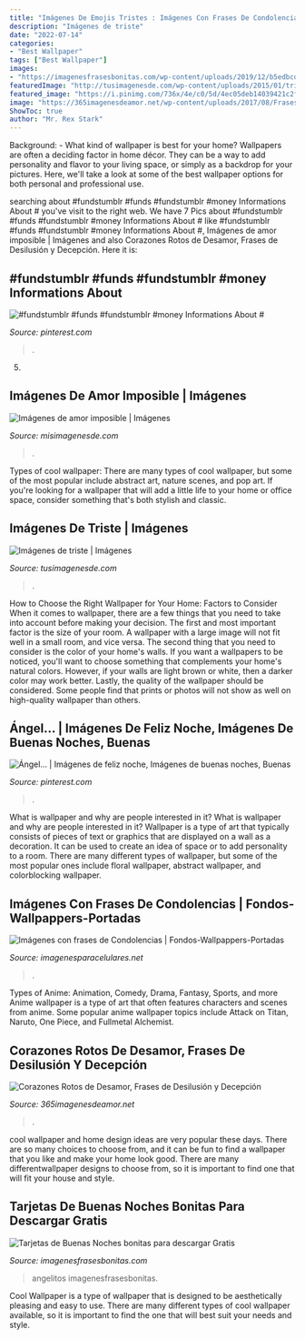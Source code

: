 ```yaml
---
title: "Imágenes De Emojis Tristes : Imágenes Con Frases De Condolencias"
description: "Imágenes de triste"
date: "2022-07-14"
categories:
- "Best Wallpaper"
tags: ["Best Wallpaper"]
images:
- "https://imagenesfrasesbonitas.com/wp-content/uploads/2019/12/b5edbcd128dbe8bd2393a6d37428185b.jpg"
featuredImage: "http://tusimagenesde.com/wp-content/uploads/2015/01/triste-41.jpg"
featured_image: "https://i.pinimg.com/736x/4e/c0/5d/4ec05deb14039421c2fb7d25c192ac34.jpg"
image: "https://365imagenesdeamor.net/wp-content/uploads/2017/08/FrasesDesilusion25.jpg"
ShowToc: true
author: "Mr. Rex Stark"
---
```



Background: - What kind of wallpaper is best for your home?
Wallpapers are often a deciding factor in home décor. They can be a way to add personality and flavor to your living space, or simply as a backdrop for your pictures. Here, we'll take a look at some of the best wallpaper options for both personal and professional use.

	

		
searching about #fundstumblr #funds #fundstumblr #money Informations About # you've visit to the right web. We have 7 Pics about #fundstumblr #funds #fundstumblr #money Informations About # like #fundstumblr #funds #fundstumblr #money Informations About #, Imágenes de amor imposible | Imágenes and also Corazones Rotos de Desamor, Frases de Desilusión y Decepción. Here it is:
		
    
## #fundstumblr #funds #fundstumblr #money Informations About #

<img loading=lazy src="https://i.pinimg.com/736x/4e/c0/5d/4ec05deb14039421c2fb7d25c192ac34.jpg" onerror="this.onerror=null;this.src='https://tse2.mm.bing.net/th?id=OIP.2uKKux0RApaXjvRs4-7UigHaNL&amp;pid=15.1';" alt="#fundstumblr #funds #fundstumblr #money Informations About #">

_Source: pinterest.com_

>. 

	

5.

    
## Imágenes De Amor Imposible | Imágenes

<img loading=lazy src="https://misimagenesde.com/wp-content/uploads/2017/05/amor-imposible-4.jpg" onerror="this.onerror=null;this.src='https://tse1.mm.bing.net/th?id=OIP.ckk5cnVAZMr5Tx-nCDo1HgHaEN&amp;pid=15.1';" alt="Imágenes de amor imposible | Imágenes">

_Source: misimagenesde.com_

>. 

	

Types of cool wallpaper:
There are many types of cool wallpaper, but some of the most popular include abstract art, nature scenes, and pop art. If you're looking for a wallpaper that will add a little life to your home or office space, consider something that's both stylish and classic.

    
## Imágenes De Triste | Imágenes

<img loading=lazy src="http://tusimagenesde.com/wp-content/uploads/2015/01/triste-41.jpg" onerror="this.onerror=null;this.src='https://tse2.mm.bing.net/th?id=OIP.xQAj94foqUG1I92jIvY6IwHaFe&amp;pid=15.1';" alt="Imágenes de triste | Imágenes">

_Source: tusimagenesde.com_

>. 

	

How to Choose the Right Wallpaper for Your Home: Factors to Consider
When it comes to wallpaper, there are a few things that you need to take into account before making your decision. The first and most important factor is the size of your room. A wallpaper with a large image will not fit well in a small room, and vice versa. 
The second thing that you need to consider is the color of your home's walls. If you want a wallpapers to be noticed, you'll want to choose something that complements your home's natural colors. However, if your walls are light brown or white, then a darker color may work better. 
Lastly, the quality of the wallpaper should be considered. Some people find that prints or photos will not show as well on high-quality wallpaper than others.

    
## Ángel... | Imágenes De Feliz Noche, Imágenes De Buenas Noches, Buenas

<img loading=lazy src="https://i.pinimg.com/736x/90/65/20/9065205c9fba8db7c7ca3ab8af360b01.jpg" onerror="this.onerror=null;this.src='https://tse1.mm.bing.net/th?id=OIP.u_O4h8AZ6POzH1dl2VVLEgHaKW&amp;pid=15.1';" alt="Ángel... | Imágenes de feliz noche, Imágenes de buenas noches, Buenas">

_Source: pinterest.com_

>. 

	

What is wallpaper and why are people interested in it?
What is wallpaper and why are people interested in it?
Wallpaper is a type of art that typically consists of pieces of text or graphics that are displayed on a wall as a decoration. It can be used to create an idea of space or to add personality to a room. There are many different types of wallpaper, but some of the most popular ones include floral wallpaper, abstract wallpaper, and colorblocking wallpaper.

    
## Imágenes Con Frases De Condolencias | Fondos-Wallpappers-Portadas

<img loading=lazy src="http://imagenesparacelulares.net/wp-content/uploads/2016/07/frases-de-condolencias-rosa-blanca.jpg" onerror="this.onerror=null;this.src='https://tse4.mm.bing.net/th?id=OIP.kIXUUD32BrNC_3A57K7vVwHaH_&amp;pid=15.1';" alt="Imágenes con frases de Condolencias | Fondos-Wallpappers-Portadas">

_Source: imagenesparacelulares.net_

>. 

	

Types of Anime: Animation, Comedy, Drama, Fantasy, Sports, and more
Anime wallpaper is a type of art that often features characters and scenes from anime. Some popular anime wallpaper topics include Attack on Titan, Naruto, One Piece, and Fullmetal Alchemist.

    
## Corazones Rotos De Desamor, Frases De Desilusión Y Decepción

<img loading=lazy src="https://365imagenesdeamor.net/wp-content/uploads/2017/08/FrasesDesilusion25.jpg" onerror="this.onerror=null;this.src='https://tse3.mm.bing.net/th?id=OIP.4b1n96oZA2SEh4UFhWIabAAAAA&amp;pid=15.1';" alt="Corazones Rotos de Desamor, Frases de Desilusión y Decepción">

_Source: 365imagenesdeamor.net_

>. 

	

cool wallpaper and home design ideas are very popular these days. There are so many choices to choose from, and it can be fun to find a wallpaper that you like and make your home look good. There are many differentwallpaper designs to choose from, so it is important to find one that will fit your house and style.

    
## Tarjetas De Buenas Noches Bonitas Para Descargar Gratis

<img loading=lazy src="https://imagenesfrasesbonitas.com/wp-content/uploads/2019/12/b5edbcd128dbe8bd2393a6d37428185b.jpg" onerror="this.onerror=null;this.src='https://tse4.mm.bing.net/th?id=OIP.8rt8QQVc3vSjZRFSrKuaqAHaJ4&amp;pid=15.1';" alt="Tarjetas de Buenas Noches bonitas para descargar Gratis">

_Source: imagenesfrasesbonitas.com_

>angelitos imagenesfrasesbonitas. 

	

Cool Wallpaper is a type of wallpaper that is designed to be aesthetically pleasing and easy to use. There are many different types of cool wallpaper available, so it is important to find the one that will best suit your needs and style.

